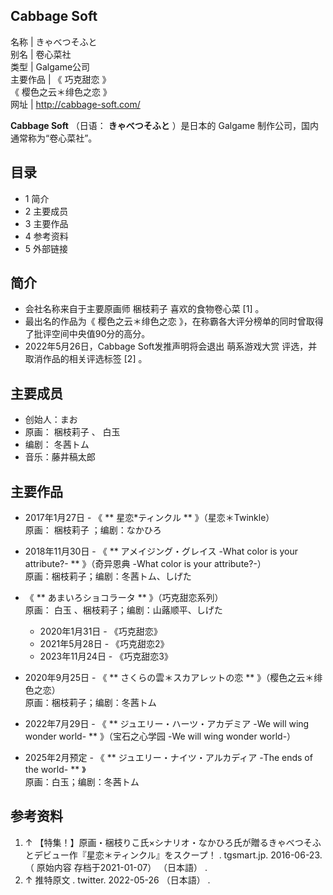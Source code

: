 Cabbage Soft  
---  
名称  |  きゃべつそふと   
别名  |  卷心菜社   
类型  |  Galgame公司   
主要作品  |  《  巧克甜恋  》   
《  樱色之云＊绯色之恋  》  
网址  |  http://cabbage-soft.com/   
  
**Cabbage Soft** （日语：  **きゃべつそふと** ）是日本的  Galgame  制作公司，国内通常称为“卷心菜社”。

##  目录

  * 1  简介 
  * 2  主要成员 
  * 3  主要作品 
  * 4  参考资料 
  * 5  外部链接 

##  简介

  * 会社名称来自于主要原画师  梱枝莉子  喜欢的食物卷心菜  [1]  。 
  * 最出名的作品为《  樱色之云＊绯色之恋  》，在称霸各大评分榜单的同时曾取得了批评空间中央值90分的高分。 
  * 2022年5月26日，Cabbage Soft发推声明将会退出  萌系游戏大赏  评选，并取消作品的相关评选标签  [2]  。 

##  主要成员

  * 创始人：まお 
  * 原画：  梱枝莉子  、  白玉 
  * 编剧：  冬茜トム 
  * 音乐：藤井稿太郎 

##  主要作品

  * 2017年1月27日 - 《 ** 星恋*ティンクル  ** 》（星恋＊Twinkle）   
原画：  梱枝莉子  ；编剧：なかひろ

  * 2018年11月30日 - 《 ** アメイジング・グレイス -What color is your attribute?-  ** 》（奇异恩典 -What color is your attribute?-）   
原画：梱枝莉子；编剧：冬茜トム、しげた

  * 《 ** あまいろショコラータ  ** 》（巧克甜恋系列）   
原画：  白玉  、梱枝莉子；编剧：山蕗顺平、しげた

    * 2020年1月31日 - 《巧克甜恋》 
    * 2021年5月28日 - 《巧克甜恋2》 
    * 2023年11月24日 - 《巧克甜恋3》 
  * 2020年9月25日 - 《 ** さくらの雲＊スカアレットの恋  ** 》（樱色之云＊绯色之恋）   
原画：梱枝莉子；编剧：冬茜トム

  * 2022年7月29日 - 《 ** ジュエリー・ハーツ・アカデミア -We will wing wonder world-  ** 》（宝石之心学园 -We will wing wonder world-） 
  * 2025年2月预定 - 《 ** ジュエリー・ナイツ・アルカディア -The ends of the world-  ** 》   
原画：白玉；编剧：冬茜トム

##  参考资料

  1. ↑  【特集！】原画・梱枝りこ氏×シナリオ・なかひろ氏が贈るきゃべつそふとデビュー作『星恋＊ティンクル』をスクープ！  . tgsmart.jp. 2016-06-23. （  原始内容  存档于2021-01-07）  （日本語）  . 
  2. ↑  推特原文  . twitter. 2022-05-26  （日本語）  . 